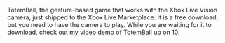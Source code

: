 TotemBall, the gesture-based game that works with the Xbox Live Vision camera, just shipped to the Xbox Live Marketplace. It is a free download, but you need to have the camera to play. While you are waiting for it to download, check out [my video demo of TotemBall up on 10](http://on10.net/Blogs/duncan/totemball/).